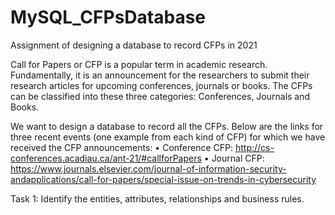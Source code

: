 # MySQL_CFPsDatabase
Assignment of designing a database to record CFPs in 2021

Call for Papers or CFP is a popular term in academic research. Fundamentally, it is an announcement for
the researchers to submit their research articles for upcoming conferences, journals or books. The CFPs
can be classified into these three categories: Conferences, Journals and Books.

We want to design a database to record all the CFPs. Below are the links for three recent events (one
example from each kind of CFP) for which we have received the CFP announcements:
• Conference CFP: http://cs-conferences.acadiau.ca/ant-21/#callforPapers
• Journal CFP: https://www.journals.elsevier.com/journal-of-information-security-andapplications/call-for-papers/special-issue-on-trends-in-cybersecurity

Task 1: Identify the entities, attributes, relationships and business rules.
